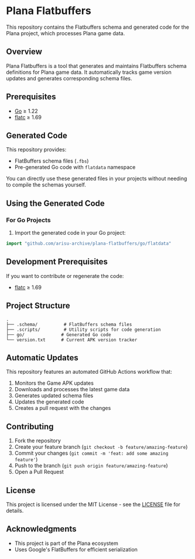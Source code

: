 # Plana Flatbuffers

This repository contains the Flatbuffers schema and generated code for the Plana project, which processes Plana game data.

## Overview

Plana Flatbuffers is a tool that generates and maintains Flatbuffers schema definitions for Plana game data. It automatically tracks game version updates and generates corresponding schema files.

## Prerequisites

- [Go](https://go.dev/dl/) ≥ 1.22
- [flatc](https://github.com/google/flatbuffers/tree/master/flatc) ≥ 1.69

## Generated Code

This repository provides:
- FlatBuffers schema files (`.fbs`)
- Pre-generated Go code with `flatdata` namespace

You can directly use these generated files in your projects without needing to compile the schemas yourself.

## Using the Generated Code

### For Go Projects

1. Import the generated code in your Go project:
```go
import "github.com/arisu-archive/plana-flatbuffers/go/flatdata"
```

## Development Prerequisites

If you want to contribute or regenerate the code:

- [flatc](https://github.com/google/flatbuffers/tree/master/flatc) ≥ 1.69

## Project Structure

```
.
├── .schema/          # FlatBuffers schema files
├── .scripts/         # Utility scripts for code generation
├── go/              # Generated Go code
└── version.txt      # Current APK version tracker
```

## Automatic Updates

This repository features an automated GitHub Actions workflow that:
1. Monitors the Game APK updates
2. Downloads and processes the latest game data
3. Generates updated schema files
4. Updates the generated code
5. Creates a pull request with the changes

## Contributing

1. Fork the repository
2. Create your feature branch (`git checkout -b feature/amazing-feature`)
3. Commit your changes (`git commit -m 'feat: add some amazing feature'`)
4. Push to the branch (`git push origin feature/amazing-feature`)
5. Open a Pull Request

## License

This project is licensed under the MIT License - see the [LICENSE](LICENSE) file for details.

## Acknowledgments

- This project is part of the Plana ecosystem
- Uses Google's FlatBuffers for efficient serialization
